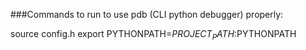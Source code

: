 ###Commands to run to use pdb (CLI python debugger) properly:

source config.h
export PYTHONPATH=$PROJECT_PATH:$PYTHONPATH
